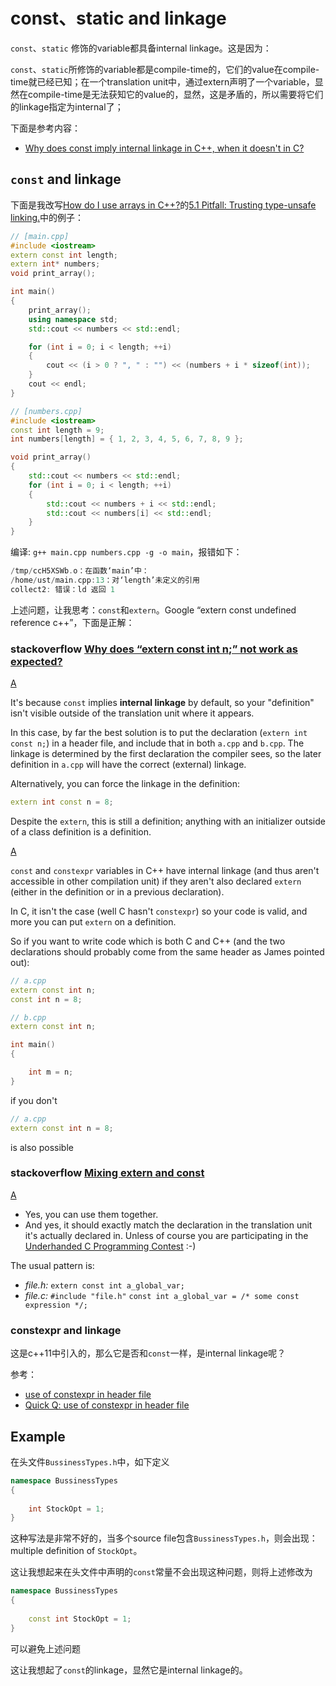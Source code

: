 # const、static and linkage

`const`、`static` 修饰的variable都具备internal linkage。这是因为：

`const`、`static`所修饰的variable都是compile-time的，它们的value在compile-time就已经已知；在一个translation unit中，通过extern声明了一个variable，显然在compile-time是无法获知它的value的，显然，这是矛盾的，所以需要将它们的linkage指定为internal了；

下面是参考内容：

- [Why does const imply internal linkage in C++, when it doesn't in C?](https://stackoverflow.com/questions/998425/why-does-const-imply-internal-linkage-in-c-when-it-doesnt-in-c)

## `const` and linkage

下面是我改写[How do I use arrays in C++?](https://stackoverflow.com/questions/4810664/how-do-i-use-arrays-in-c)的[5.1 Pitfall: Trusting type-unsafe linking.](https://stackoverflow.com/a/7439261)中的例子：



```c++
// [main.cpp]
#include <iostream>
extern const int length;
extern int* numbers;
void print_array();

int main()
{
	print_array();
	using namespace std;
	std::cout << numbers << std::endl;

	for (int i = 0; i < length; ++i)
	{
		cout << (i > 0 ? ", " : "") << (numbers + i * sizeof(int));
	}
	cout << endl;
}

```



```c++
// [numbers.cpp]
#include <iostream>
const int length = 9;
int numbers[length] = { 1, 2, 3, 4, 5, 6, 7, 8, 9 };

void print_array()
{
	std::cout << numbers << std::endl;
	for (int i = 0; i < length; ++i)
	{
		std::cout << numbers + i << std::endl;
		std::cout << numbers[i] << std::endl;
	}
}

```

编译: `g++ main.cpp numbers.cpp -g -o main`，报错如下：

```c++
/tmp/ccH5XSWb.o：在函数‘main’中：
/home/ust/main.cpp:13：对‘length’未定义的引用
collect2: 错误：ld 返回 1

```

上述问题，让我思考：`const`和`extern`。Google “extern const undefined reference c++”，下面是正解：

### stackoverflow [Why does “extern const int n;” not work as expected?](https://stackoverflow.com/questions/14894698/why-does-extern-const-int-n-not-work-as-expected)

[A](https://stackoverflow.com/a/14894897)

It's because `const` implies **internal linkage** by default, so your "definition" isn't visible outside of the translation unit where it appears.

In this case, by far the best solution is to put the declaration (`extern int const n;`) in a header file, and include that in both `a.cpp` and `b.cpp`. The linkage is determined by the first declaration the compiler sees, so the later definition in `a.cpp` will have the correct (external) linkage.

Alternatively, you can force the linkage in the definition:

```cpp
extern int const n = 8;
```

Despite the `extern`, this is still a definition; anything with an initializer outside of a class definition is a definition.

[A](https://stackoverflow.com/a/14894922)

`const` and `constexpr` variables in C++ have internal linkage (and thus aren't accessible in other compilation unit) if they aren't also declared `extern` (either in the definition or in a previous declaration).

In C, it isn't the case (well C hasn't `constexpr`) so your code is valid, and more you can put `extern` on a definition.

So if you want to write code which is both C and C++ (and the two declarations should probably come from the same header as James pointed out):

```cpp
// a.cpp
extern const int n;
const int n = 8;

// b.cpp
extern const int n;

int main()
{

    int m = n; 
}
```

if you don't

```cpp
// a.cpp
extern const int n = 8;
```

is also possible

### stackoverflow [Mixing extern and const](https://stackoverflow.com/questions/2190919/mixing-extern-and-const)



[A](https://stackoverflow.com/a/2190981)

- Yes, you can use them together.
- And yes, it should exactly match the declaration in the translation unit it's actually declared in. Unless of course you are participating in the [Underhanded C Programming Contest](http://www.underhanded-c.org/) :-)

The usual pattern is:

- *file.h:*
  `extern const int a_global_var;`
- *file.c:*
  `#include "file.h"`
  `const int a_global_var = /* some const expression */;`



### constexpr and linkage

这是c++11中引入的，那么它是否和`const`一样，是internal linkage呢？

参考：

- [use of constexpr in header file](https://stackoverflow.com/questions/50488831/use-of-constexpr-in-header-file)
- [Quick Q: use of constexpr in header file](https://isocpp.org/blog/2018/05/quick-q-use-of-constexpr-in-header-file)





## Example

在头文件`BussinessTypes.h`中，如下定义

```C++
namespace BussinessTypes
{
    
    int StockOpt = 1;
}

```

这种写法是非常不好的，当多个source file包含`BussinessTypes.h`，则会出现：multiple definition of `StockOpt`。

这让我想起来在头文件中声明的`const`常量不会出现这种问题，则将上述修改为

```C++
namespace BussinessTypes
{
    
    const int StockOpt = 1;
}
```

可以避免上述问题


这让我想起了`const`的linkage，显然它是internal linkage的。





